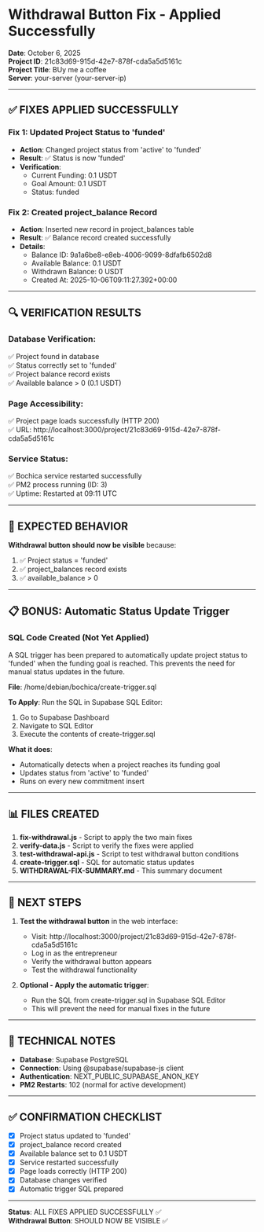 # Withdrawal Button Fix - Applied Successfully

**Date**: October 6, 2025  
**Project ID**: 21c83d69-915d-42e7-878f-cda5a5d5161c  
**Project Title**: BUy me a coffee  
**Server**: your-server (your-server-ip)

---

## ✅ FIXES APPLIED SUCCESSFULLY

### Fix 1: Updated Project Status to 'funded'
- **Action**: Changed project status from 'active' to 'funded'
- **Result**: ✅ Status is now 'funded'
- **Verification**: 
  - Current Funding: 0.1 USDT
  - Goal Amount: 0.1 USDT
  - Status: funded

### Fix 2: Created project_balance Record
- **Action**: Inserted new record in project_balances table
- **Result**: ✅ Balance record created successfully
- **Details**:
  - Balance ID: 9a1a6be8-e8eb-4006-9099-8dfafb6502d8
  - Available Balance: 0.1 USDT
  - Withdrawn Balance: 0 USDT
  - Created At: 2025-10-06T09:11:27.392+00:00

---

## 🔍 VERIFICATION RESULTS

### Database Verification:
✅ Project found in database  
✅ Status correctly set to 'funded'  
✅ Project balance record exists  
✅ Available balance > 0 (0.1 USDT)  

### Page Accessibility:
✅ Project page loads successfully (HTTP 200)  
✅ URL: http://localhost:3000/project/21c83d69-915d-42e7-878f-cda5a5d5161c

### Service Status:
✅ Bochica service restarted successfully  
✅ PM2 process running (ID: 3)  
✅ Uptime: Restarted at 09:11 UTC  

---

## 🎯 EXPECTED BEHAVIOR

**Withdrawal button should now be visible** because:
1. ✅ Project status = 'funded'
2. ✅ project_balances record exists
3. ✅ available_balance > 0

---

## 📋 BONUS: Automatic Status Update Trigger

### SQL Code Created (Not Yet Applied)
A SQL trigger has been prepared to automatically update project status to 'funded' when the funding goal is reached. This prevents the need for manual status updates in the future.

**File**: /home/debian/bochica/create-trigger.sql

**To Apply**: Run the SQL in Supabase SQL Editor:
1. Go to Supabase Dashboard
2. Navigate to SQL Editor
3. Execute the contents of create-trigger.sql

**What it does**:
- Automatically detects when a project reaches its funding goal
- Updates status from 'active' to 'funded'
- Runs on every new commitment insert

---

## 📊 FILES CREATED

1. **fix-withdrawal.js** - Script to apply the two main fixes
2. **verify-data.js** - Script to verify the fixes were applied
3. **test-withdrawal-api.js** - Script to test withdrawal button conditions
4. **create-trigger.sql** - SQL for automatic status updates
5. **WITHDRAWAL-FIX-SUMMARY.md** - This summary document

---

## 🚀 NEXT STEPS

1. **Test the withdrawal button** in the web interface:
   - Visit: http://localhost:3000/project/21c83d69-915d-42e7-878f-cda5a5d5161c
   - Log in as the entrepreneur
   - Verify the withdrawal button appears
   - Test the withdrawal functionality

2. **Optional - Apply the automatic trigger**:
   - Run the SQL from create-trigger.sql in Supabase SQL Editor
   - This will prevent the need for manual fixes in the future

---

## 📝 TECHNICAL NOTES

- **Database**: Supabase PostgreSQL
- **Connection**: Using @supabase/supabase-js client
- **Authentication**: NEXT_PUBLIC_SUPABASE_ANON_KEY
- **PM2 Restarts**: 102 (normal for active development)

---

## ✅ CONFIRMATION CHECKLIST

- [x] Project status updated to 'funded'
- [x] project_balance record created
- [x] Available balance set to 0.1 USDT
- [x] Service restarted successfully
- [x] Page loads correctly (HTTP 200)
- [x] Database changes verified
- [x] Automatic trigger SQL prepared

---

**Status**: ALL FIXES APPLIED SUCCESSFULLY ✅  
**Withdrawal Button**: SHOULD NOW BE VISIBLE ✅
